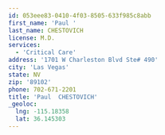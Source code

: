 ```yaml
---
id: 053eee83-0410-4f03-8505-633f985c8abb
first_name: 'Paul '
last_name: CHESTOVICH
license: M.D.
services:
  - 'Critical Care'
address: '1701 W Charleston Blvd Ste# 490'
city: 'Las Vegas'
state: NV
zip: '89102'
phone: 702-671-2201
title: 'Paul  CHESTOVICH'
_geoloc:
  lng: -115.18358
  lat: 36.145303
---
```

